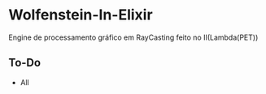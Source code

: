 # Wolfenstein-In-Elixir
Engine de processamento gráfico em RayCasting feito no II(Lambda(PET))

## To-Do
  * All

